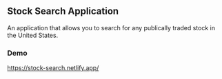 ## Stock Search Application

An application that allows you to search for any publically traded stock in the United States.

### Demo
https://stock-search.netlify.app/

